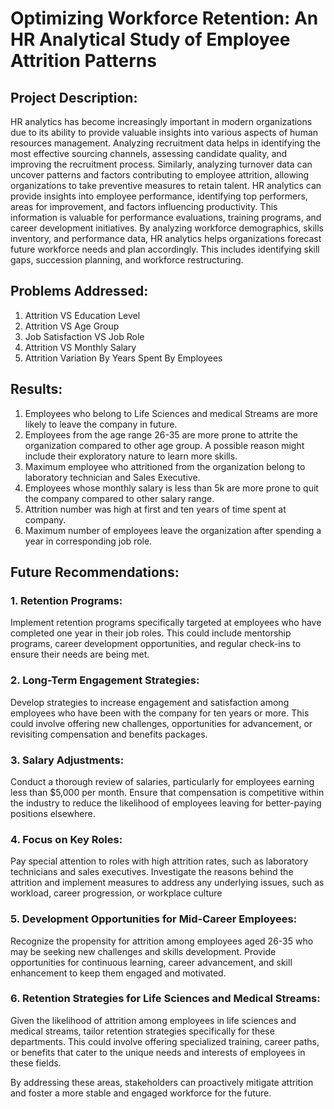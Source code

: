# Optimizing Workforce Retention: An HR Analytical Study of Employee Attrition Patterns

## Project Description:
HR analytics has become increasingly important in modern organizations due to its ability to provide valuable insights into various aspects of human resources management. Analyzing recruitment data helps in identifying the most effective sourcing channels, assessing candidate quality, and improving the recruitment process. Similarly, analyzing turnover data can uncover patterns and factors contributing to employee attrition, allowing organizations to take preventive measures to retain talent.
HR analytics can provide insights into employee performance, identifying top performers, areas for improvement, and factors influencing productivity. This information is valuable for performance evaluations, training programs, and career development initiatives. By analyzing workforce demographics, skills inventory, and performance data, HR analytics helps organizations forecast future workforce needs and plan accordingly. This includes identifying skill gaps, succession planning, and workforce restructuring.
## Problems Addressed:
1.	Attrition VS Education Level
2.	Attrition VS Age Group
3.	Job Satisfaction VS Job Role
4.	Attrition VS Monthly Salary
5.	Attrition Variation By Years Spent By Employees

## Results:
1. Employees who belong to Life Sciences and medical Streams are more likely to leave the company in future.
2. Employees from the age range 26-35 are more prone to attrite the organization compared to other age group. A possible reason might include their exploratory nature to learn more skills.
3. Maximum employee who attritioned from the organization belong to laboratory technician and Sales Executive.
4. Employees whose monthly salary is less than 5k are more prone to quit the company compared to other salary range.
5. Attrition number was high at first and ten years of time spent at company.
6. Maximum number of employees leave the organization after spending a year in corresponding job role.

## Future Recommendations:
### 1.	Retention Programs: 
Implement retention programs specifically targeted at employees who have completed one year in their job roles. This could include mentorship programs, career development opportunities, and regular check-ins to ensure their needs are being met.
### 2.	Long-Term Engagement Strategies: 
Develop strategies to increase engagement and satisfaction among employees who have been with the company for ten years or more. This could involve offering new challenges, opportunities for advancement, or revisiting compensation and benefits packages.
### 3.	Salary Adjustments: 
Conduct a thorough review of salaries, particularly for employees earning less than $5,000 per month. Ensure that compensation is competitive within the industry to reduce the likelihood of employees leaving for better-paying positions elsewhere.
### 4.	Focus on Key Roles: 
Pay special attention to roles with high attrition rates, such as laboratory technicians and sales executives. Investigate the reasons behind the attrition and implement measures to address any underlying issues, such as workload, career progression, or workplace culture
### 5.	Development Opportunities for Mid-Career Employees: 
Recognize the propensity for attrition among employees aged 26-35 who may be seeking new challenges and skills development. Provide opportunities for continuous learning, career advancement, and skill enhancement to keep them engaged and motivated.
### 6.	Retention Strategies for Life Sciences and Medical Streams: 
Given the likelihood of attrition among employees in life sciences and medical streams, tailor retention strategies specifically for these departments. This could involve offering specialized training, career paths, or benefits that cater to the unique needs and interests of employees in these fields.

By addressing these areas, stakeholders can proactively mitigate attrition and foster a more stable and engaged workforce for the future.

